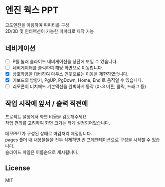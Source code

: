 # 엔진 웍스 PPT
고도엔진을 이용하여 피피티를 구성  
2D/3D 및 인터렉션이 가능한 피피티로 제작 가능

## 네비게이션
- [ ] P를 눌러 슬라이드 네비게이션을 상단에 보일 수 있습니다.  
- [ ] 네비게이터를 클릭하여 해당 화면으로 이동합니다.
- [x] 상호작용을 대비하여 마우스 인풋으로는 이동을 제한하였습니다.
- [x] 키보드의 방향키, PgUP, PgDown, Home, End 로 움직일 수 있습니다.
- [ ] 리모콘이 터치패드 기본액션을 완벽하게 동작 (0~3 버튼, 클릭, 드래그 등)

## 작업 시작에 앞서 / 출력 직전에
프로젝트 설정에서 화면 비율을 검토해주세요.  
작업 편의를 고려하여 화면 크기는 작게 설정되어있습니다.

데모PPT가 구성된 상태로 마감처리 예정입니다.  
pages 폴더 내 내용물들을 전부 삭제하면 빈 프레젠테이션으로 구성을 시작할 수 있습니다.  
슬라이드 파일은 이름순으로 게시됩니다.

## License
MIT
